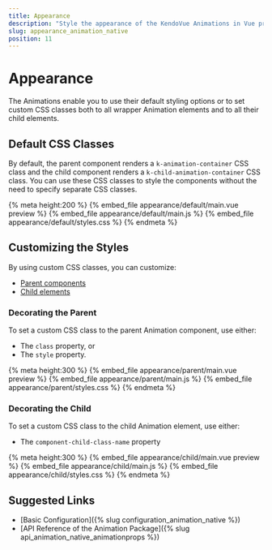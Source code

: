 ```yaml
---
title: Appearance
description: "Style the appearance of the KendoVue Animations in Vue projects."
slug: appearance_animation_native
position: 11
---
```


# Appearance

The Animations enable you to use their default styling options or to set custom CSS classes both to all wrapper Animation elements and to all their child elements.

## Default CSS Classes

By default, the parent component renders a `k-animation-container` CSS class and the child component renders a `k-child-animation-container` CSS class. You can use these CSS classes to style the components without the need to specify separate CSS classes.

{% meta height:200 %}
{% embed_file appearance/default/main.vue preview %}
{% embed_file appearance/default/main.js %}
{% embed_file appearance/default/styles.css %}
{% endmeta %}

## Customizing the Styles

By using custom CSS classes, you can customize:
* [Parent components](#toc-decorating-the-parent)
* [Child elements](#toc-decorating-the-child)

### Decorating the Parent

To set a custom CSS class to the parent Animation component, use either:
* The `class` property, or
* The `style` property.

{% meta height:300 %}
{% embed_file appearance/parent/main.vue preview %}
{% embed_file appearance/parent/main.js %}
{% embed_file appearance/parent/styles.css %}
{% endmeta %}

### Decorating the Child

To set a custom CSS class to the child Animation element, use either:
* The `component-child-class-name` property

{% meta height:300 %}
{% embed_file appearance/child/main.vue preview %}
{% embed_file appearance/child/main.js %}
{% embed_file appearance/child/styles.css %}
{% endmeta %}

## Suggested Links

* [Basic Configuration]({% slug configuration_animation_native %})
* [API Reference of the Animation Package]({% slug api_animation_native_animationprops %})
